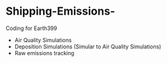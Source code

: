 # Shipping-Emissions-
Coding for Earth399
- Air Quality Simulations
- Deposition Simulations (Simular to Air Quality Simulations)
- Raw emissions tracking
